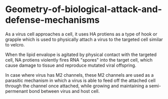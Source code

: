 # Geometry-of-biological-attack-and-defense-mechanisms
As a virus cell approaches a cell, it uses HA protiens as a type of hook or grapple which is used to physically attach a virus to the targeted cell similar to velcro.

When the lipid envalope is agitated by physical contact with the targeted cell, NA protiens violently fires RNA "spores" into the target cell, which cause damage to tissue and reproduce mutated viral offspring.

In case where virus has M2 channels, these M2 channels are used as a parasitic mechanism in which a virus is able to feed off the attached cell through the channel once attached, while growing and maintaining a semi-permenant bond between virus and host cell.
